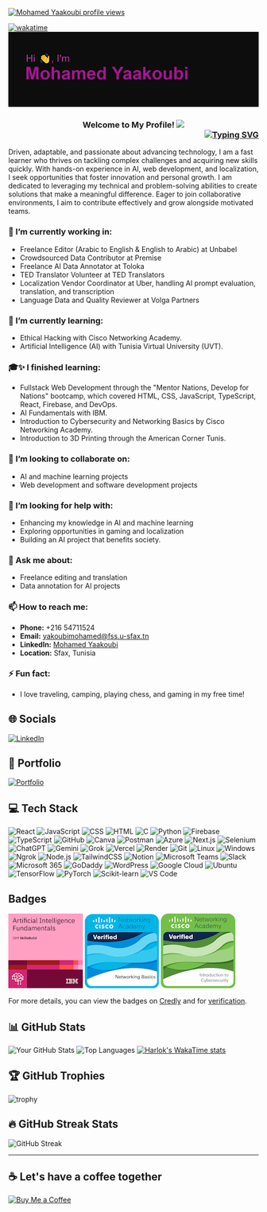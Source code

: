 [![Mohamed Yaakoubi profile views](https://u8views.com/api/v1/github/profiles/58109706/views/day-week-month-total-count.svg)](https://u8views.com/github/mohamedyaakoubi)

[![wakatime](https://wakatime.com/badge/user/b20978a8-89cb-49fe-8ca0-0c531fd6656e.svg)](https://wakatime.com/@b20978a8-89cb-49fe-8ca0-0c531fd6656e)
![Banner](header.png)

<!--❓- Intro-->
<h3 style="text-align: center; position: relative;">
  Welcome to My Profile! 
  <img src="https://media.giphy.com/media/hvRJCLFzcasrR4ia7z/giphy.gif" width="28">
  <br>
  <a href="https://git.io/typing-svg" style="display: block; text-align: right;">
    <img src="https://readme-typing-svg.herokuapp.com?font=Fira+Code&pause=1000&color=971BC0&width=435&lines=Computer+science+student;AI+enthusiast;Fullstack+developer+(Beginner);Self-learnt" alt="Typing SVG" />
  </a>
</h3>







Driven, adaptable, and passionate about advancing technology, I am a fast learner who thrives on tackling complex challenges and acquiring new skills quickly. With hands-on experience in AI, web development, and localization, I seek opportunities that foster innovation and personal growth. I am dedicated to leveraging my technical and problem-solving abilities to create solutions that make a meaningful difference. Eager to join collaborative environments, I aim to contribute effectively and grow alongside motivated teams.

### 🔭 I’m currently working in:
- Freelance Editor (Arabic to English & English to Arabic) at Unbabel
- Crowdsourced Data Contributor at Premise
- Freelance AI Data Annotator at Toloka
- TED Translator Volunteer at TED Translators
- Localization Vendor Coordinator at Uber, handling AI prompt evaluation, translation, and transcription
- Language Data and Quality Reviewer at Volga Partners

### 🌱 I’m currently learning:
- Ethical Hacking with Cisco Networking Academy.                        
- Artificial Intelligence (AI) with Tunisia Virtual University (UVT).

### 🎓✨ I finished learning:
- Fullstack Web Development through the "Mentor Nations, Develop for Nations" bootcamp, which covered HTML, CSS, JavaScript, TypeScript, React, Firebase, and DevOps.                                 
- AI Fundamentals with IBM.                        
- Introduction to Cybersecurity and Networking Basics by Cisco Networking Academy.                            
- Introduction to 3D Printing through the American Corner Tunis.

### 👯 I’m looking to collaborate on:
- AI and machine learning projects
- Web development and software development projects

### 🤔 I’m looking for help with:
- Enhancing my knowledge in AI and machine learning
- Exploring opportunities in gaming and localization
- Building an AI project that benefits society.

### 💬 Ask me about:
- Freelance editing and translation
- Data annotation for AI projects

### 📫 How to reach me:
- **Phone:** +216 54711524
- **Email:** yakoubimohamed@fss.u-sfax.tn
- **LinkedIn:** [Mohamed Yaakoubi](https://www.linkedin.com/in/yaakoubi-mohamed/)
- **Location:** Sfax, Tunisia

### ⚡ Fun fact:
- I love traveling, camping, playing chess, and gaming in my free time!

## 🌐 Socials
[![LinkedIn](https://img.shields.io/badge/LinkedIn-0A66C2?style=for-the-badge&logo=linkedin&logoColor=white)](https://www.linkedin.com/in/yaakoubi-mohamed/)
## 🌟 Portfolio
[![Portfolio](https://img.shields.io/badge/Portfolio-20232A?style=for-the-badge&logo=portfolio&logoColor=61DAFB)](https://mohamed-yakoubi.vercel.app/)


## 💻 Tech Stack
![React](https://img.shields.io/badge/React-20232A?style=for-the-badge&logo=react&logoColor=61DAFB)
![JavaScript](https://img.shields.io/badge/JavaScript-323330?style=for-the-badge&logo=javascript&logoColor=F7DF1E)
![CSS](https://img.shields.io/badge/CSS-239120?style=for-the-badge&logo=css3&logoColor=white)
![HTML](https://img.shields.io/badge/HTML-E34F26?style=for-the-badge&logo=html5&logoColor=white)
![C](https://img.shields.io/badge/C-00599C?style=for-the-badge&logo=c&logoColor=white)
![Python](https://img.shields.io/badge/Python-3776AB?style=for-the-badge&logo=python&logoColor=white)
![Firebase](https://img.shields.io/badge/Firebase-FFCA28?style=for-the-badge&logo=firebase&logoColor=white)
![TypeScript](https://img.shields.io/badge/TypeScript-3178C6?style=for-the-badge&logo=typescript&logoColor=white)
![GitHub](https://img.shields.io/badge/GitHub-181717?style=for-the-badge&logo=github&logoColor=white)
![Canva](https://img.shields.io/badge/Canva-%2300C4CC.svg?style=for-the-badge&logo=Canva&logoColor=white)
![Postman](https://img.shields.io/badge/Postman-FF6C37?style=for-the-badge&logo=postman&logoColor=white)
![Azure](https://img.shields.io/badge/Azure-0078D4?style=for-the-badge&logo=microsoftazure&logoColor=white)
![Next.js](https://img.shields.io/badge/Next.js-000000?style=for-the-badge&logo=nextdotjs&logoColor=white)
![Selenium](https://img.shields.io/badge/Selenium-43B02A?style=for-the-badge&logo=selenium&logoColor=white)
![ChatGPT](https://img.shields.io/badge/ChatGPT-41B883?style=for-the-badge&logo=openai&logoColor=white)
![Gemini](https://img.shields.io/badge/Gemini-4285F4?style=for-the-badge&logo=google&logoColor=white)
![Grok](https://img.shields.io/badge/Grok-000000?style=for-the-badge&logo=x&logoColor=white)
![Vercel](https://img.shields.io/badge/Vercel-000000?style=for-the-badge&logo=vercel&logoColor=white)
![Render](https://img.shields.io/badge/Render-46E3B7?style=for-the-badge&logo=render&logoColor=white)
![Git](https://img.shields.io/badge/Git-F05032?style=for-the-badge&logo=git&logoColor=white)
![Linux](https://img.shields.io/badge/Linux-FCC624?style=for-the-badge&logo=linux&logoColor=black)
![Windows](https://img.shields.io/badge/Windows-0078D6?style=for-the-badge&logo=windows&logoColor=white)
![Ngrok](https://img.shields.io/badge/Ngrok-1F1F1F?style=for-the-badge&logo=ngrok&logoColor=white)
![Node.js](https://img.shields.io/badge/Node.js-339933?style=for-the-badge&logo=nodedotjs&logoColor=white)
![TailwindCSS](https://img.shields.io/badge/Tailwind_CSS-06B6D4?style=for-the-badge&logo=tailwindcss&logoColor=white)
![Notion](https://img.shields.io/badge/Notion-000000?style=for-the-badge&logo=notion&logoColor=white)
![Microsoft Teams](https://img.shields.io/badge/Microsoft_Teams-6264A7?style=for-the-badge&logo=microsoftteams&logoColor=white)
![Slack](https://img.shields.io/badge/Slack-4A154B?style=for-the-badge&logo=slack&logoColor=white)
![Microsoft 365](https://img.shields.io/badge/Microsoft_365-D83B01?style=for-the-badge&logo=microsoft&logoColor=white)
![GoDaddy](https://img.shields.io/badge/GoDaddy-1BDBDB?style=for-the-badge&logo=godaddy&logoColor=black)
![WordPress](https://img.shields.io/badge/WordPress-21759B?style=for-the-badge&logo=wordpress&logoColor=white)
![Google Cloud](https://img.shields.io/badge/Google_Cloud-4285F4?style=for-the-badge&logo=googlecloud&logoColor=white)
![Ubuntu](https://img.shields.io/badge/Ubuntu-E95420?style=for-the-badge&logo=ubuntu&logoColor=white)
![TensorFlow](https://img.shields.io/badge/TensorFlow-FF6F00?style=for-the-badge&logo=tensorflow&logoColor=white)
![PyTorch](https://img.shields.io/badge/PyTorch-EE4C2C?style=for-the-badge&logo=pytorch&logoColor=white)
![Scikit-learn](https://img.shields.io/badge/Scikit--learn-F7931E?style=for-the-badge&logo=scikitlearn&logoColor=white)
![VS Code](https://img.shields.io/badge/VS_Code-007ACC?style=for-the-badge&logo=visualstudiocode&logoColor=white)

## Badges

<img src="artificial-intelligence-fundamentals (3).png" alt="AI Fundamentals Badge"/> <img src="networking-basics.png" alt="networking basics badge from Cisco"/> <img src="introduction-to-cybersecurity.png" alt="networking basics badge from Cisco"/>



For more details, you can view the badges on [Credly](https://www.credly.com/badges/4ded1472-5a10-4b7d-ba8a-fae8458d2fa9/public_url) and for [verification](https://www.credly.com/go/FuFICNPo).


## 📊 GitHub Stats

![Your GitHub Stats](https://github-stats-eight-murex.vercel.app/api?username=mohamedyaakoubi&count_private=true&show_icons=true&theme=radical)
![Top Languages](https://github-stats-eight-murex.vercel.app/api/top-langs/?username=mohamedyaakoubi&layout=compact&theme=radical)
[![Harlok's WakaTime stats](https://github-readme-stats.vercel.app/api/wakatime?username=mohamedyaakoubi)](https://github.com/anuraghazra/github-readme-stats)

## 🏆 GitHub Trophies
![trophy](https://github-profile-trophy.vercel.app/?username=mohamedyaakoubi&theme=dracula)

## 🔥 GitHub Streak Stats
![GitHub Streak](https://github-readme-streak-stats.herokuapp.com/?user=mohamedyaakoubi&theme=radical)

---
## ☕ Let's have a coffee together

[![Buy Me a Coffee](https://img.buymeacoffee.com/button-api/?text=Buy%20me%20a%20coffee&emoji=&slug=medykb&button_colour=FFDD00&font_colour=000000&font_family=Cookie&outline_colour=000000&coffee_colour=ffffff)](https://www.buymeacoffee.com/medykb)
